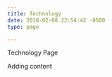 ```yaml
---
title: Technology
date: 2018-02-08 22:54:42 -0500
type: page

---
```

Technology Page

Adding content